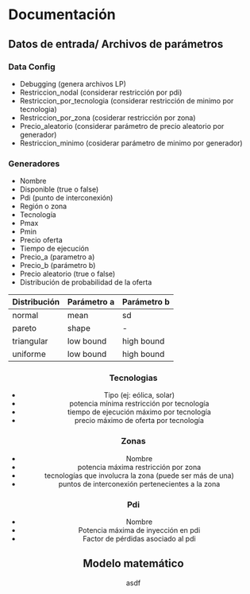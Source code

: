 # Documentación

## Datos de entrada/ Archivos de parámetros

### Data Config
+ Debugging (genera archivos LP)
+ Restriccion_nodal (considerar restricción por pdi)
+ Restriccion_por_tecnologia (considerar restricción de minimo por tecnologia)
+ Restriccion_por_zona (cosiderar restricción por zona)
+ Precio_aleatorio (considerar parámetro de precio aleatorio por generador)
+ Restriccion_minimo (cosiderar parámetro de minimo por generador)

### Generadores
+ Nombre
+ Disponible (true o false)
+ Pdi (punto de interconexión)
+ Región o zona
+ Tecnología 
+ Pmax
+ Pmin
+ Precio oferta
+ Tiempo de ejecución
+ Precio_a (parametro a)
+ Precio_b (parámetro b)
+ Precio aleatorio (true o false)
+ Distribución de probabilidad de la oferta

<center>
 
| Distribución | Parámetro a | Parámetro b |
|--------------|-------------|-------------|
| normal       | mean        |     sd      |
| pareto       | shape       |     -       |
| triangular   | low bound   | high bound  |
| uniforme     | low bound   | high bound  |
 
### Tecnologias
- Tipo (ej: eólica, solar)
- potencia mínima restricción por tecnología
- tiempo de ejecución máximo por tecnología
- precio máximo de oferta por tecnología

### Zonas
- Nombre
- potencia máxima restricción por zona
- tecnologías que involucra la zona (puede ser más de una)
- puntos de interconexión pertenecientes a la zona

### Pdi
- Nombre
- Potencia máxima de inyección en pdi
- Factor de pérdidas asociado al pdi

## Modelo matemático

asdf

